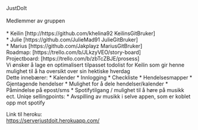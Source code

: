 <div class="center" style="width: auto; margin-left: auto; margin-right: auto;">JustDoIt</div>
<br>
Medlemmer av gruppen
<br>
<br>
* Keilin 
[http://https://github.com/khelina92 KeilinsGitBruker]
<br>
* Julie
[https://github.com/JulieMad91 JulieGitBruker]
<br>
* Marius 
[https://github.com/Jakplayz MariusGitBruker]
<br>
Roadmap: [https://trello.com/b/JLkzyVEO/story-board] 
<br>
Projectboard: [https://trello.com/b/zbTcZBJE/prosess]
<br>
Vi ønsker å lage en optimalisert tilpasset todolist for Keilin som gir henne mulighet til å ha oversikt over sin hektiske hverdag 
<br>
Dette innebærer: 
* Kalender 
* Innlogging 
* Checkliste 
* Hendelsesmapper 
* Gjentagende hendelser 
* Mulighet for å dele hendelser/kalender 
* Påmindelse på epost/sms 
* Spotifytilgang / mulighet til å høre på musikk ect. 
Uniqe sellingpoints: 
* Avspilling av musikk i selve appen, som er koblet opp mot spotify

Link til heroku:
<br>
https://serverjustdoit.herokuapp.com/
